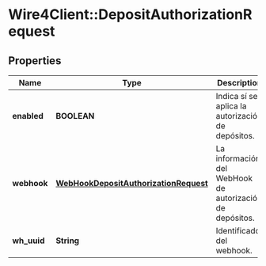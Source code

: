 # Wire4Client::DepositAuthorizationRequest

## Properties
Name | Type | Description | Notes
------------ | ------------- | ------------- | -------------
**enabled** | **BOOLEAN** | Indica sí se aplica la autorización de depósitos. | [optional] 
**webhook** | [**WebHookDepositAuthorizationRequest**](WebHookDepositAuthorizationRequest.md) | La información del WebHook de autorización de depósitos. | [optional] 
**wh_uuid** | **String** | Identificador del webhook. | [optional] 


